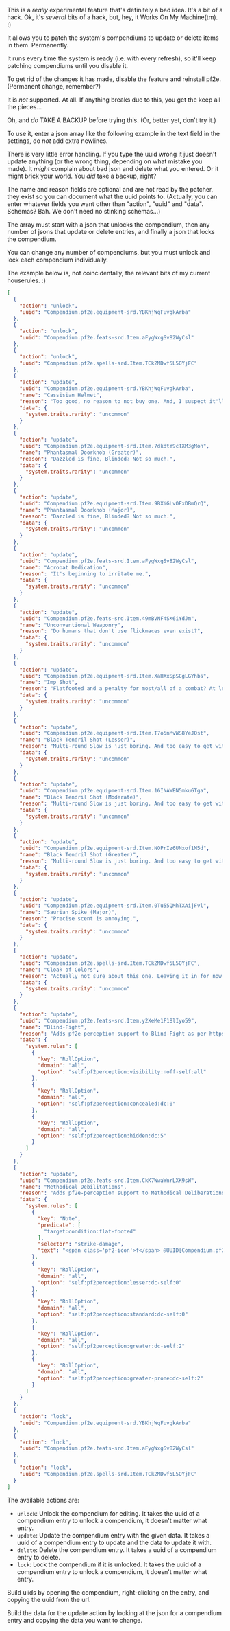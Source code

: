 This is a *really* experimental feature that's definitely a bad idea. It's a bit of a hack. Ok, it's *several* bits of a
hack, but, hey, it Works On My Machine(tm). :)

It allows you to patch the system's compendiums to update or delete items in them. Permanently.

It runs every time the system is ready (i.e. with every refresh), so it'll keep patching compendiums until you disable
it.

To get rid of the changes it has made, disable the feature and reinstall pf2e. (Permanent change, remember?)

It is *not* supported. At all. If anything breaks due to this, you get the keep all the pieces...

Oh, and *do* TAKE A BACKUP before trying this. (Or, better yet, don't try it.)

To use it, enter a json array like the following example in the text field in the settings, do *not* add extra newlines.

There is very little error handling. If you type the uuid wrong it just doesn't update anything (or the wrong thing,
depending on what mistake you made). It *might* complain about bad json and delete what you entered. Or it might brick
your world. You *did* take a backup, right?

The name and reason fields are optional and are not read by the patcher, they exist so you can document what the uuid
points to. (Actually, you can enter whatever fields you want other than "action", "uuid" and "data". Schemas? Bah. We don't need no stinking schemas...)

The array must start with a json that unlocks the compendium, then any number of jsons that update or delete entries, and
finally a json that locks the compendium.

You can change any number of compendiums, but you must unlock and lock each compendium individually.

The example below is, not coincidentally, the relevant bits of my current houserules. :)

```json array
[
  {
    "action": "unlock",
    "uuid": "Compendium.pf2e.equipment-srd.YBKhjWqFuvgkArba"
  },
  {
    "action": "unlock",
    "uuid": "Compendium.pf2e.feats-srd.Item.aFygWxgSv82WyCsl"
  },
  {
    "action": "unlock",
    "uuid": "Compendium.pf2e.spells-srd.Item.TCk2MDwf5L5OYjFC"
  },
  {
    "action": "update",
    "uuid": "Compendium.pf2e.equipment-srd.YBKhjWqFuvgkArba",
    "name": "Cassisian Helmet",
    "reason": "Too good, no reason to not buy one. And, I suspect it'll go away/be changed a lot in the remaster.",
    "data": {
      "system.traits.rarity": "uncommon"
    }
  },
  {
    "action": "update",
    "uuid": "Compendium.pf2e.equipment-srd.Item.7dkdtY9cTXM3gMon",
    "name": "Phantasmal Doorknob (Greater)",
    "reason": "Dazzled is fine, Blinded? Not so much.",
    "data": {
      "system.traits.rarity": "uncommon"
    }
  },
  {
    "action": "update",
    "uuid": "Compendium.pf2e.equipment-srd.Item.9BXiGLvOFxDBmQrQ",
    "name": "Phantasmal Doorknob (Major)",
    "reason": "Dazzled is fine, Blinded? Not so much.",
    "data": {
      "system.traits.rarity": "uncommon"
    }
  },
  {
    "action": "update",
    "uuid": "Compendium.pf2e.feats-srd.Item.aFygWxgSv82WyCsl",
    "name": "Acrobat Dedication",
    "reason": "It's beginning to irritate me.",
    "data": {
      "system.traits.rarity": "uncommon"
    }
  },
  {
    "action": "update",
    "uuid": "Compendium.pf2e.feats-srd.Item.49mBVNF4SK6iYdJm",
    "name": "Unconventional Weaponry",
    "reason": "Do humans that don't use flickmaces even exist?",
    "data": {
      "system.traits.rarity": "uncommon"
    }
  },
  {
    "action": "update",
    "uuid": "Compendium.pf2e.equipment-srd.Item.XaHXxSpSCgLGYhbs",
    "name": "Imp Shot",
    "reason": "Flatfooted and a penalty for most/all of a combat? At level 5? Nope.",
    "data": {
      "system.traits.rarity": "uncommon"
    }
  },
  {
    "action": "update",
    "uuid": "Compendium.pf2e.equipment-srd.Item.T7o5nMvWS8YeJOst",
    "name": "Black Tendril Shot (Lesser)",
    "reason": "Multi-round Slow is just boring. And too easy to get with this.",
    "data": {
      "system.traits.rarity": "uncommon"
    }
  },
  {
    "action": "update",
    "uuid": "Compendium.pf2e.equipment-srd.Item.16INAWEN5mkuGTga",
    "name": "Black Tendril Shot (Moderate)",
    "reason": "Multi-round Slow is just boring. And too easy to get with this.",
    "data": {
      "system.traits.rarity": "uncommon"
    }
  },
  {
    "action": "update",
    "uuid": "Compendium.pf2e.equipment-srd.Item.NOPrIz6UNxof1M5d",
    "name": "Black Tendril Shot (Greater)",
    "reason": "Multi-round Slow is just boring. And too easy to get with this.",
    "data": {
      "system.traits.rarity": "uncommon"
    }
  },
  {
    "action": "update",
    "uuid": "Compendium.pf2e.equipment-srd.Item.0Tu55QMhTXAijFvl",
    "name": "Saurian Spike (Major)",
    "reason": "Precise scent is annoying.",
    "data": {
      "system.traits.rarity": "uncommon"
    }
  },
  {
    "action": "update",
    "uuid": "Compendium.pf2e.spells-srd.Item.TCk2MDwf5L5OYjFC",
    "name": "Cloak of Colors",
    "reason": "Actually not sure about this one. Leaving it in for now.",
    "data": {
      "system.traits.rarity": "uncommon"
    }
  },
  {
    "action": "update",
    "uuid": "Compendium.pf2e.feats-srd.Item.y2XeMe1F18lIyo59",
    "name": "Blind-Fight",
    "reason": "Adds pf2e-perception support to Blind-Fight as per https://github.com/reonZ/pf2e-perception/wiki/Roll-Options#blind-fight",
    "data": {
      "system.rules": [
        {
          "key": "RollOption",
          "domain": "all",
          "option": "self:pf2perception:visibility:noff-self:all"
        },
        {
          "key": "RollOption",
          "domain": "all",
          "option": "self:pf2perception:concealed:dc:0"
        },
        {
          "key": "RollOption",
          "domain": "all",
          "option": "self:pf2perception:hidden:dc:5"
        }
      ]
    }
  },
  {
    "action": "update",
    "uuid": "Compendium.pf2e.feats-srd.Item.CkK7WwaWnrLXK9sW",
    "name": "Methodical Debilitations",
    "reason": "Adds pf2e-perception support to Methodical Deliberations as per https://github.com/reonZ/pf2e-perception/wiki/Roll-Options#methodical-debilitations",
    "data": {
      "system.rules": [
        {
          "key": "Note",
          "predicate": [
            "target:condition:flat-footed"
          ],
          "selector": "strike-damage",
          "text": "<span class='pf2-icon'>f</span> @UUID[Compendium.pf2e.feats-srd.Item.Methodical Debilitations]"
        },
        {
          "key": "RollOption",
          "domain": "all",
          "option": "self:pf2perception:lesser:dc-self:0"
        },
        {
          "key": "RollOption",
          "domain": "all",
          "option": "self:pf2perception:standard:dc-self:0"
        },
        {
          "key": "RollOption",
          "domain": "all",
          "option": "self:pf2perception:greater:dc-self:2"
        },
        {
          "key": "RollOption",
          "domain": "all",
          "option": "self:pf2perception:greater-prone:dc-self:2"
        }
      ]
    }
  },
  {
    "action": "lock",
    "uuid": "Compendium.pf2e.equipment-srd.YBKhjWqFuvgkArba"
  },
  {
    "action": "lock",
    "uuid": "Compendium.pf2e.feats-srd.Item.aFygWxgSv82WyCsl"
  },
  {
    "action": "lock",
    "uuid": "Compendium.pf2e.spells-srd.Item.TCk2MDwf5L5OYjFC"
  }
]
```

The available actions are:

* `unlock`: Unlock the compendium for editing. It takes the uuid of a compendium entry to unlock a compendium, it
  doesn't matter what entry.
* `update`: Update the compendium entry with the given data. It takes a uuid of a compendium entry to update and the
  data to update it with.
* `delete`: Delete the compendium entry. It takes a uuid of a compendium entry to delete.
* `lock`: Lock the compendium if it is unlocked. It takes the uuid of a compendium entry to unlock a compendium, it
  doesn't matter what entry.

Build uiids by opening the compendium, right-clicking on the entry, and copying the uuid from the url.

Build the data for the update action by looking at the json for a compendium entry and copying the data you want to
change.
